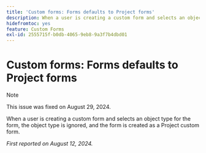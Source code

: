 ```yaml
---
title: 'Custom forms: Forms defaults to Project forms'
description: When a user is creating a custom form and selects an object type for the form, the object type is ignored, and the form is created as a Project custom form.
hidefromtoc: yes
feature: Custom Forms
exl-id: 2555715f-b0db-4065-9eb8-9a3f7b4dbd01
---
```

# Custom forms: Forms defaults to Project forms

>[!NOTE]
>
>This issue was fixed on August 29, 2024.

When a user is creating a custom form and selects an object type for the form, the object type is ignored, and the form is created as a Project custom form.

_First reported on August 12, 2024._
